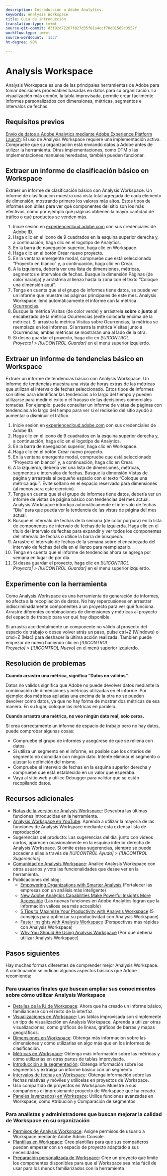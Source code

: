 ```yaml
---
description: Introducción a Adobe Analytics.
keywords: Analysis Workspace
title: Guía de introducción
translation-type: tm+mt
source-git-commit: d3f92d72207f027d35f81a4ccf70d01569c3557f
workflow-type: tm+mt
source-wordcount: '1337'
ht-degree: 98%

---
```



# Analysis Workspace

Analysis Workspace es una de las principales herramientas de Adobe para tomar decisiones procesables basadas en datos para su organización. La visualización más común, la tabla improvisada, permite crear fácilmente informes personalizados con dimensiones, métricas, segmentos e intervalos de fechas.

## Requisitos previos

[Envío de datos a Adobe Analytics mediante Adobe Experience Platform Launch](/help/implement/launch/validate-publish-prod.md): El uso de Analysis Workspace requiere una implementación activa. Compruebe que su organización está enviando datos a Adobe antes de utilizar la herramienta. Otras implementaciones, como DTM o las implementaciones manuales heredadas, también pueden funcionar.

## Extraer un informe de clasificación básico en Workspace

Extraer un informe de clasificación básico con Analysis Workspace. Un informe de clasificación muestra una vista total agregada de cada elemento de dimensión, mostrando primero los valores más altos. Estos tipos de informes son útiles para ver qué componentes del sitio son los más efectivos, como por ejemplo qué páginas obtienen la mayor cantidad de tráfico o qué productos se venden más.

1. Inicie sesión en [experiencecloud.adobe.com](https://experiencecloud.adobe.com) con sus credenciales de Adobe ID.
2. Haga clic en el icono de 9 cuadrados en la esquina superior derecha y, a continuación, haga clic en el logotipo de Analytics.
3. En la barra de navegación superior, haga clic en Workspace.
4. Haga clic en el botón Crear nuevo proyecto.
5. En la ventana emergente modal, compruebe que está seleccionado “Proyecto en blanco” y, a continuación, haga clic en Crear.
6. A la izquierda, debería ver una lista de dimensiones, métricas, segmentos e intervalos de fechas. Busque la dimensión Páginas (de color naranja) y arrástrela al lienzo hasta la zona con el texto “Coloque una dimensión aquí”.
7. Tenga en cuenta que si el grupo de informes tiene datos, se puede ver un informe que muestre las páginas principales de este mes. Analysis Workspace llenó automáticamente el informe con la métrica [Ocurrencias](/help/components/metrics/occurrences.md).
8. Busque la métrica Visitas (de color verde) y arrástrela **sobre** o **junto** al encabezado de la métrica Ocurrencias (evite colocarla encima de la métrica). Si arrastra la métrica Visitas sobre Ocurrencias, la métrica se reemplaza en los informes. Si arrastra la métrica Visitas junto a Ocurrencias, ambas métricas se mostrarán una al lado de la otra.
9. Si desea guardar el proyecto, haga clic en *[!UICONTROL Proyecto] > [!UICONTROL Guardar]* en el menú superior izquierdo.

## Extraer un informe de tendencias básico en Workspace

Extraer un informe de tendencias básico con Analysis Workspace. Un informe de tendencias muestra una vista de horas extras de las métricas que utilizan el intervalo de fechas seleccionado. Estos tipos de informes son útiles para identificar las tendencias a lo largo del tiempo y pueden utilizarse para medir el éxito o el fracaso de las decisiones comerciales tomadas. Por ejemplo: puede consultar un informe de vistas de páginas con tendencias a lo largo del tiempo para ver si el rediseño del sitio ayudó a aumentar o disminuir el tráfico.

1. Inicie sesión en [experiencecloud.adobe.com](https://experiencecloud.adobe.com) con sus credenciales de Adobe ID.
2. Haga clic en el icono de 9 cuadrados en la esquina superior derecha y, a continuación, haga clic en el logotipo de Analytics.
3. En la barra de navegación superior, haga clic en Workspace.
4. Haga clic en el botón Crear nuevo proyecto.
5. En la ventana emergente modal, compruebe que está seleccionado “Proyecto en blanco” y, a continuación, haga clic en Crear.
6. A la izquierda, debería ver una lista de dimensiones, métricas, segmentos e intervalos de fechas. Busque la dimensión Vistas de página y arrástrela al pequeño espacio con el texto “Coloque una métrica aquí”. Evite soltarlo en el espacio reservado para dimensiones (al menos para este ejercicio).
7. Tenga en cuenta que si el grupo de informes tiene datos, debería ver un informe de vistas de página básico con tendencias del mes actual. Analysis Workspace introdujo automáticamente el intervalo de fechas “Día” para que pueda ver la tendencia de las vistas de página del mes actual.
8. Busque el intervalo de fechas de la semana (de color púrpura) en la lista de componentes de intervalo de fechas de la izquierda. Haga clic en el título del intervalo de fechas para expandir y ver todos los componentes del intervalo de fechas o utilice la barra de búsqueda.
9. Arrastre el intervalo de fechas de la semana sobre el encabezado del intervalo de fechas del día en el lienzo para reemplazarlo.
10. Tenga en cuenta que el informe de tendencias ahora se agrega por semana en lugar de por día.
11. Si desea guardar el proyecto, haga clic en *[!UICONTROL Proyecto] > [!UICONTROL Guardar]* en el menú superior izquierdo.

## Experimente con la herramienta

Como Analysis Workspace es una herramienta de generación de informes, no afecta a la recopilación de datos. No hay repercusiones en arrastrar indiscriminadamente componentes a un proyecto para ver qué funciona. Arrastre diferentes combinaciones de dimensiones y métricas al proyecto del espacio de trabajo para ver qué hay disponible.

Si arrastra accidentalmente un componente no válido al proyecto del espacio de trabajo o desea volver atrás un paso, pulse ctrl+Z (Windows) o cmd+Z (Mac) para deshacer la última acción realizada. También puede empezar de nuevo haciendo clic en *[!UICONTROL Proyecto] > [!UICONTROL Nuevo]* en el menú superior izquierdo.

## Resolución de problemas

**Cuando arrastro una métrica, significa “Datos no válidos”.**

Datos no válidos significa que Adobe no puede devolver datos mediante la combinación de dimensiones y métricas utilizadas en el informe. Por ejemplo: dos métricas apiladas una encima de la otra no se pueden devolver como datos, ya que no hay forma de mostrar dos métricas de esa manera. En su lugar, coloque las métricas en paralelo.

**Cuando arrastro una métrica, no veo ningún dato real, solo ceros.**

Si crea correctamente un informe de espacio de trabajo pero no hay datos, puede comprobar algunas cosas:

* Compruebe el grupo de informes y asegúrese de que se rellena con datos.
* Si utiliza un segmento en el informe, es posible que los criterios del segmento no coincidan con ningún dato. Intente eliminar el segmento o ajustar la definición del mismo.
* Compruebe el intervalo de fechas en la esquina superior derecha y compruebe que está establecido en un valor que esperaba.
* Vaya al sitio web y utilice Debugger para validar que se están recopilando datos.

## Recursos adicionales

* [Notas de la versión de Analysis Workspace](/help/analyze/analysis-workspace/new-features-in-analysis-workspace.md): Descubra las últimas funciones introducidas en la herramienta.
* [Analysis Workspace en YouTube](https://www.youtube.com/playlist?list=PL2tCx83mn7GuNnQdYGOtlyCu0V5mEZ8sS): Aprenda a utilizar la mayoría de las funciones de Analysis Workspace mediante esta extensa lista de reproducción.
* Sugerencias del producto: Las sugerencias del día, junto con vídeos cortos, aparecen ocasionalmente en la esquina inferior derecha de Analysis Workspace. Si omite estas sugerencias, siempre se puede acceder a ellas a través de *[!UICONTROL Ayuda] > [!UICONTROL Sugerencias]*.
* [Comunidad de Analysis Workspace](https://forums.adobe.com/community/experience-cloud/analytics-cloud/analytics/analysis-workspace): Analice Analysis Workspace con otros usuarios y vote las funcionalidades que desee ver en la herramienta.
* Publicaciones del blog:
   * [Empowering Organizations with Smarter Analysis](https://blogs.adobe.com/digitalmarketing/analytics/adobe-analytics-fall-2016-release-empowering-organizations-smarter-analysis/) (Fortalecer las empresas con un análisis más inteligente)
   * [New Adobe Analytics Capabilities Make Powerful Insights More Accessible](https://blogs.adobe.com/digitalmarketing/analytics/new-adobe-analytics-capabilities-make-powerful-insights-accessible/) (Las nuevas funciones en Adobe Analytics logran que la información valiosa sea más accesible)
   * [5 Tips to Maximize Your Productivity with Analysis Workspace](https://blogs.adobe.com/digitalmarketing/analytics/5-tips-maximize-productivity-analysis-workspace/) (5 consejos para optimizar su productividad con Analysis Workspace)
   * [Faster Insights with Analysis Workspace](https://blogs.adobe.com/digitalmarketing/analytics/faster-insights-with-the-analysis-workspace/) (Perspectivas más rápidas con Analysis Workspace)
   * [Why You Should Be Using Analysis Workspace](https://blogs.adobe.com/digitalmarketing/analytics/why-you-should-be-using-analysis-workspace-in-adobe-analytics/) (Por qué debería utilizar Analysis Workspace)

## Pasos siguientes

Hay muchas formas diferentes de comprender mejor Analysis Workspace. A continuación se indican algunos aspectos básicos que Adobe recomienda:

### Para usuarios finales que buscan ampliar sus conocimientos sobre cómo utilizar Analysis Workspace

* [Detalles de la IU de Workspace](/help/analyze/analysis-workspace/build-workspace-project/t-freeform-project.md): Ahora que ha creado un informe básico, familiarícese con el resto de la interfaz.
* [Visualizaciones en Workspace](/help/analyze/analysis-workspace/visualizations/freeform-analysis-visualizations.md): Las tablas improvisada son simplemente un tipo de visualización en Analysis Workspace. Aprenda a utilizar otras visualizaciones, como gráficos de líneas, gráficos de barras y mapas geográficos.
* [Dimensiones en Workspace](/help/analyze/analysis-workspace/components/dimensions/t-breakdown-fa.md): Obtenga más información sobre las dimensiones y cómo utilizarlas en algo más que en los informes de clasificación.
* [Métricas en Workspace](/help/analyze/analysis-workspace/components/apply-create-metrics.md): Obtenga más información sobre las métricas y cómo utilizarlas en otras partes de tablas improvisada.
* [Introducción a la segmentación](/help/analyze/analysis-workspace/components/t-freeform-project-segment.md): Obtenga información sobre los segmentos y extraiga un informe básico con un segmento.
* [Intervalos de fechas en Workspace](/help/analyze/analysis-workspace/components/calendar-date-ranges/calendar.md): Obtenga información sobre las fechas relativas y móviles y utilícelas en proyectos de Workspace.
* Uso compartido de proyectos en Workspace: Muestre a sus compañeros el impresionante proyecto de Workspace que ha creado.
* [Paneles (avanzados) en Workspace](/help/analyze/analysis-workspace/c-panels/panels.md): Utilice funciones avanzadas en Workspace, como Atribución y Comparación de segmentos.

### Para analistas y administradores que buscan mejorar la calidad de Workspace en su organización

* [Permisos de Analysis Workspace](https://docs.adobe.com/content/help/es-ES/core-services/interface/manage-users-and-products/admin-getting-started.html): Asigne permisos de usuario a Workspace mediante Adobe Admin Console.
* [Plantillas en Workspace](/help/analyze/analysis-workspace/build-workspace-project/starter-projects.md): Cree plantillas para que sus compañeros puedan empezar con un espacio de proyecto adaptado a sus necesidades.
* [Preparación personalizada de Workspace](/help/analyze/analysis-workspace/curate-share/curate.md): Cree un proyecto que limite los componentes disponibles para que el Workspace sea más fácil de usar para los menos familiarizados con la herramienta
